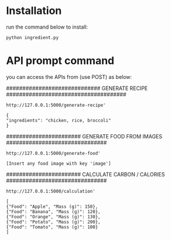 # Installation
run the command below to install:
    
    python ingredient.py


# API prompt command
you can access the APIs from (use POST) as below:
    
############################# GENERATE RECIPE #####################################

    http://127.0.0.1:5000/generate-recipe'

    {
    "ingredients": "chicken, rice, broccoli"
    }


####################### GENERATE FOOD FROM IMAGES ###############################

    http://127.0.0.1:5000/generate-food'

    [Insert any food image with key 'image']


####################### CALCULATE CARBON / CALORIES ###############################

    http://127.0.0.1:5000/calculation'

    [
    {"Food": "Apple", "Mass (g)": 150},
    {"Food": "Banana", "Mass (g)": 120},
    {"Food": "Orange", "Mass (g)": 130},
    {"Food": "Potato", "Mass (g)": 200},
    {"Food": "Tomato", "Mass (g)": 100}
    ]
